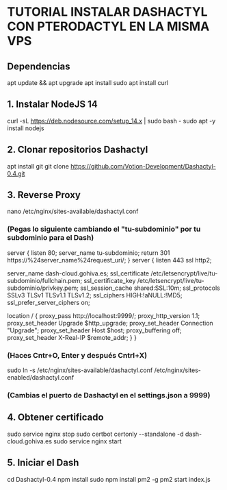 # TUTORIAL INSTALAR DASHACTYL CON PTERODACTYL EN LA MISMA VPS

## Dependencias
apt update && apt upgrade
apt install sudo
apt install curl

## 1. Instalar NodeJS 14
curl -sL https://deb.nodesource.com/setup_14.x | sudo bash -
sudo apt -y install nodejs

## 2. Clonar repositorios Dashactyl
apt install git
git clone https://github.com/Votion-Development/Dashactyl-0.4.git

## 3. Reverse Proxy
nano /etc/nginx/sites-available/dashactyl.conf
### (Pegas lo siguiente cambiando el "tu-subdominio" por tu subdominio para el Dash)
server {
  listen 80;
  server_name tu-subdominio;
  return 301 https://%24server_name%24request_uri/;
}
server {
  listen 443 ssl http2;

  server_name dash-cloud.gohiva.es;
  ssl_certificate /etc/letsencrypt/live/tu-subdominio/fullchain.pem;
  ssl_certificate_key /etc/letsencrypt/live/tu-subdominio/privkey.pem;
  ssl_session_cache shared:SSL:10m;
  ssl_protocols SSLv3 TLSv1 TLSv1.1 TLSv1.2;
  ssl_ciphers  HIGH:!aNULL:!MD5;
  ssl_prefer_server_ciphers on;

  location / {
    proxy_pass http://localhost:9999/;
    proxy_http_version 1.1;
    proxy_set_header Upgrade $http_upgrade;
    proxy_set_header Connection "Upgrade";
    proxy_set_header Host $host;
    proxy_buffering off;
    proxy_set_header X-Real-IP $remote_addr;
  }
}
  
### (Haces Cntr+O, Enter y después Cntrl+X)

sudo ln -s /etc/nginx/sites-available/dashactyl.conf /etc/nginx/sites-enabled/dashactyl.conf

### (Cambias el puerto de Dashactyl en el settings.json a 9999)

## 4. Obtener certificado
sudo service nginx stop
sudo certbot certonly --standalone -d dash-cloud.gohiva.es
sudo service nginx start

## 5. Iniciar el Dash
cd Dashactyl-0.4
npm install
sudo npm install pm2 -g
pm2 start index.js
